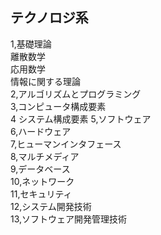 ## テクノロジ系
1,基礎理論  
離散数学  
応用数学  
情報に関する理論   
2,アルゴリズムとプログラミング  
3,コンピュータ構成要素  
4 システム構成要素 
5,ソフトウェア  
6,ハードウェア  
7,ヒューマンインタフェース  
8,マルチメディア  
9,データベース  
10,ネットワーク  
11,セキュリティ  
12,システム開発技術  
13,ソフトウェア開発管理技術
